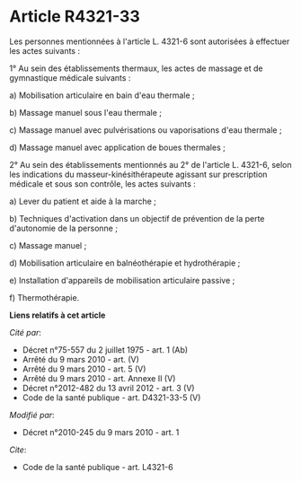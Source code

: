 # Article R4321-33

Les personnes mentionnées à l'article L. 4321-6 sont autorisées à effectuer les actes suivants : 

1° Au sein des établissements thermaux, les actes de massage et de gymnastique médicale suivants : 

a) Mobilisation articulaire en bain d'eau thermale ; 

b) Massage manuel sous l'eau thermale ; 

c) Massage manuel avec pulvérisations ou vaporisations d'eau thermale ; 

d) Massage manuel avec application de boues thermales ; 

2° Au sein des établissements mentionnés au 2° de l'article L. 4321-6, selon les indications du masseur-kinésithérapeute
agissant sur prescription médicale et sous son contrôle, les actes suivants : 

a) Lever du patient et aide à la marche ; 

b) Techniques d'activation dans un objectif de prévention de la perte d'autonomie de la personne ; 

c) Massage manuel ; 

d) Mobilisation articulaire en balnéothérapie et hydrothérapie ; 

e) Installation d'appareils de mobilisation articulaire passive ; 

f) Thermothérapie.

**Liens relatifs à cet article**

_Cité par_:

  - Décret n°75-557 du 2 juillet 1975 - art. 1 (Ab)
  - Arrêté du 9 mars 2010 - art. (V)
  - Arrêté du 9 mars 2010 - art. 5 (V)
  - Arrêté du 9 mars 2010 - art. Annexe II (V)
  - Décret n°2012-482 du 13 avril 2012 - art. 3 (V)
  - Code de la santé publique - art. D4321-33-5 (V)

_Modifié par_:

  - Décret n°2010-245 du 9 mars 2010 - art. 1

_Cite_:

  - Code de la santé publique - art. L4321-6
